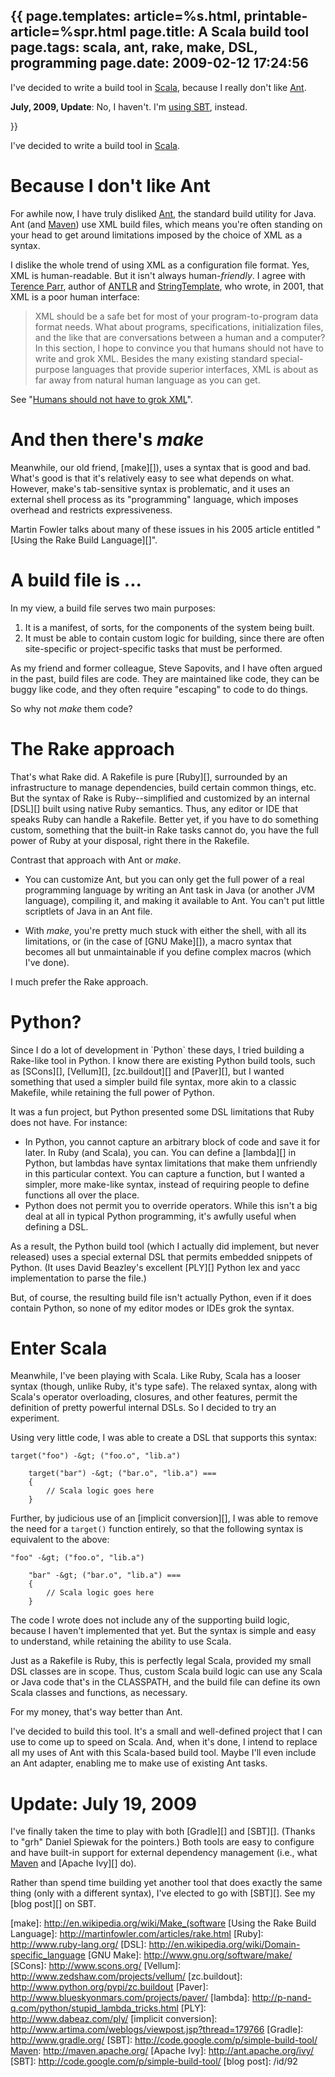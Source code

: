 {{
page.templates: article=%s.html, printable-article=%spr.html
page.title: A Scala build tool
page.tags: scala, ant, rake, make, DSL, programming
page.date: 2009-02-12 17:24:56
---
I've decided to write a build tool in
[Scala][], because I really don't like
[Ant][].

**July, 2009, Update**: No, I haven't. I'm [using SBT][],
instead.

[Scala]: http://www.scala-lang.org/
[Ant]: http://ant.apache.org/
[using SBT]: /id/92

}}

I've decided to write a build tool in
[Scala][].

# Because I don't like Ant

For awhile now, I have truly disliked
[Ant][], the standard build utility for Java.
Ant (and [Maven][]) use XML build files,
which means you're often standing on your head to get around
limitations imposed by the choice of XML as a syntax.

I dislike the whole trend of using XML as a configuration file
format. Yes, XML is human-readable. But it isn't always
human-*friendly*. I agree with
[Terence Parr][], author of
[ANTLR][] and
[StringTemplate][], who wrote, in 2001,
that XML is a poor human interface:

> XML should be a safe bet for most of your program-to-program data
> format needs. What about programs, specifications, initialization
> files, and the like that are conversations between a human and a
> computer? In this section, I hope to convince you that humans
> should not have to write and grok XML. Besides the many existing
> standard special-purpose languages that provide superior
> interfaces, XML is about as far away from natural human language as
> you can get.

See
"[Humans should not have to grok XML][]".

# And then there's *make*

Meanwhile, our old friend,
[make][]), uses a syntax
that is good and bad. What's good is that it's relatively easy to
see what depends on what. However, make's tab-sensitive syntax is
problematic, and it uses an external shell process as its
"programming" language, which imposes overhead and restricts
expressiveness.

Martin Fowler talks about many of these issues in his 2005 article
entitled
"[Using the Rake Build Language][]".

# A build file is ...

In my view, a build file serves two main purposes:

1.  It is a manifest, of sorts, for the components of the system
    being built.
2.  It must be able to contain custom logic for building, since
    there are often site-specific or project-specific tasks that must
    be performed.

As my friend and former colleague, Steve Sapovits, and I have often
argued in the past, build files are code. They are maintained like
code, they can be buggy like code, and they often require
"escaping" to code to do things.

So why not *make* them code?

# The Rake approach

That's what Rake did. A Rakefile is pure
[Ruby][], surrounded by an infrastructure
to manage dependencies, build certain common things, etc. But the
syntax of Rake is Ruby--simplified and customized by an internal
[DSL][] built
using native Ruby semantics. Thus, any editor or IDE that speaks
Ruby can handle a Rakefile. Better yet, if you have to do something
custom, something that the built-in Rake tasks cannot do, you have
the full power of Ruby at your disposal, right there in the
Rakefile.

Contrast that approach with Ant or *make*.

-   You can customize Ant, but you can only get the full power of a
    real programming language by writing an Ant task in Java (or
    another JVM language), compiling it, and making it available to
    Ant. You can't put little scriptlets of Java in an Ant file.

-   With *make*, you're pretty much stuck with either the shell,
    with all its limitations, or (in the case of
    [GNU Make][]), a macro syntax that
    becomes all but unmaintainable if you define complex macros (which
    I've done).


I much prefer the Rake approach.

# Python?

Since I do a lot of development in \`Python\` these days, I tried
building a Rake-like tool in Python. I know there are existing
Python build tools, such as [SCons][],
[Vellum][],
[zc.buildout][] and
[Paver][], but I wanted
something that used a simpler build file syntax, more akin to a
classic Makefile, while retaining the full power of Python.

It was a fun project, but Python presented some DSL limitations
that Ruby does not have. For instance:

-   In Python, you cannot capture an arbitrary block of code and
    save it for later. In Ruby (and Scala), you can. You can define a
    [lambda][] in
    Python, but lambdas have syntax limitations that make them
    unfriendly in this particular context. You can capture a function,
    but I wanted a simpler, more make-like syntax, instead of requiring
    people to define functions all over the place.
-   Python does not permit you to override operators. While this
    isn't a big deal at all in typical Python programming, it's awfully
    useful when defining a DSL.

As a result, the Python build tool (which I actually did implement,
but never released) uses a special external DSL that permits
embedded snippets of Python. (It uses David Beazley's excellent
[PLY][] Python lex and yacc
implementation to parse the file.)

But, of course, the resulting build file isn't actually Python,
even if it does contain Python, so none of my editor modes or IDEs
grok the syntax.

# Enter Scala

Meanwhile, I've been playing with Scala. Like Ruby, Scala has a
looser syntax (though, unlike Ruby, it's type safe). The relaxed
syntax, along with Scala's operator overloading, closures, and
other features, permit the definition of pretty powerful internal
DSLs. So I decided to try an experiment.

Using very little code, I was able to create a DSL that supports
this syntax:

    target("foo") -&gt; ("foo.o", "lib.a")
    
        target("bar") -&gt; ("bar.o", "lib.a") ===
        {
            // Scala logic goes here
        }

Further, by judicious use of an
[implicit conversion][],
I was able to remove the need for a `target()` function entirely,
so that the following syntax is equivalent to the above:

    "foo" -&gt; ("foo.o", "lib.a")
    
        "bar" -&gt; ("bar.o", "lib.a") ===
        {
            // Scala logic goes here
        }

The code I wrote does not include any of the supporting build
logic, because I haven't implemented that yet. But the syntax is
simple and easy to understand, while retaining the ability to use
Scala.

Just as a Rakefile is Ruby, this is perfectly legal Scala, provided
my small DSL classes are in scope. Thus, custom Scala build logic
can use any Scala or Java code that's in the CLASSPATH, and the
build file can define its own Scala classes and functions, as
necessary.

For my money, that's way better than Ant.

I've decided to build this tool. It's a small and well-defined
project that I can use to come up to speed on Scala. And, when it's
done, I intend to replace all my uses of Ant with this Scala-based
build tool. Maybe I'll even include an Ant adapter, enabling me to
make use of existing Ant tasks.

# Update: July 19, 2009

I've finally taken the time to play with both
[Gradle][] and
[SBT][]. (Thanks to
"grh" Daniel Spiewak for the pointers.) Both tools are easy to
configure and have built-in support for external dependency
management (i.e., what [Maven][] and
[Apache Ivy][] do).

Rather than spend time building yet another tool that does exactly
the same thing (only with a different syntax), I've elected to go
with [SBT][]. See my
[blog post][] on SBT.

[Scala]: http://www.scala-lang.org/
[Ant]: http://ant.apache.org/
[Maven]: http://maven.apache.org/
[Terence Parr]: http://www.cs.usfca.edu/~parrt/
[ANTLR]: http://www.antlr.org/
[StringTemplate]: http://stringtemplate.org/
[Humans should not have to grok XML]: http://www.ibm.com/developerworks/xml/library/x-sbxml.html
[make]: http://en.wikipedia.org/wiki/Make_(software
[Using the Rake Build Language]: http://martinfowler.com/articles/rake.html
[Ruby]: http://www.ruby-lang.org/
[DSL]: http://en.wikipedia.org/wiki/Domain-specific_language
[GNU Make]: http://www.gnu.org/software/make/
[SCons]: http://www.scons.org/
[Vellum]: http://www.zedshaw.com/projects/vellum/
[zc.buildout]: http://www.python.org/pypi/zc.buildout
[Paver]: http://www.blueskyonmars.com/projects/paver/
[lambda]: http://p-nand-q.com/python/stupid_lambda_tricks.html
[PLY]: http://www.dabeaz.com/ply/
[implicit conversion]: http://www.artima.com/weblogs/viewpost.jsp?thread=179766
[Gradle]: http://www.gradle.org/
[SBT]: http://code.google.com/p/simple-build-tool/
[Maven]: http://maven.apache.org/
[Apache Ivy]: http://ant.apache.org/ivy/
[SBT]: http://code.google.com/p/simple-build-tool/
[blog post]: /id/92
